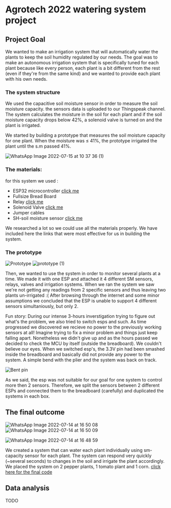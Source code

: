 # Agrotech 2022 watering system project
## Project Goal
We wanted to make an irrigation system that will automatically water the plants to keep the soil humidity regulated by our needs.
The goal was to make an autonomous irrigation system that is specifically tuned for each plant because like every person, each plant is a bit different from the rest (even if they're from the same kind) and we wanted to provide each plant with his own needs.

### The system structure
We used the capacitive soil moisture sensor in order to measure the soil moisture capacity. the sensors data is uploaded to our Thingspeak channel. The system calculates the moisture in the soil for each plant and if the soil moisture capacity drops below 42%, a solenoid valve is turned on and the plant is irrigated.

We started by building a prototype that measures the soil moisture capacity for one plant. When the moisture was ≤ 41%, the prototype irrigated the plant until the s.m passed 41%.


![WhatsApp Image 2022-07-15 at 10 37 36 (1)](https://user-images.githubusercontent.com/91986255/179176178-1d252728-0aa7-41e1-b55b-1299259295eb.jpeg)

### The materials:


for this system we used :
* ESP32 microcontroller [click me](https://github.com/espressif/arduino-esp32)
* Fullsize Bread Board
* Relay [click me](https://randomnerdtutorials.com/esp32-relay-module-ac-web-server/)
* Solenoid Valve [click me](https://bc-robotics.com/tutorials/controlling-a-solenoid-valve-with-arduino/)
* Jumper cables
* SH-soil moisture sensor [click me](https://esp32io.com/tutorials/esp32-soil-moisture-sensor)

We researched a lot so we could use all the materials properly. We have included here the links that were most effective for us in building the system.


### The prototype
![Prototype](https://user-images.githubusercontent.com/91986255/179000675-68276c4d-32a7-4e2e-b659-fc2c33ef77c8.jpeg)
![prototype (1)](https://user-images.githubusercontent.com/91986255/179176545-e2debb4b-fef2-4528-b08e-9c09273aa911.jpeg)

Then, we wanted to use the system in order to monitor several plants at a time. We made it with one ESP and attached it 4 different SM sensors, relays, valves and irrigation systems.
When we ran the system we saw we're not getting any readings from 2 specific sensors and thus leaving two plants un-irrigated :( 
After browsing through the internet and some minor assumptions we concluded that the ESP is unable to support 4 different sensors simultaniously, but only 2. 

Fun story: During our intense 3-hours inverstigation trying to figure out what's the problem, we also tried to switch esps and such. As time progressed we discovered we recieve no power to the previously working sensors at all! Imagine trying to fix a minor problem and things just keep falling apart. Nonetheless we didn't give up and as the hours passed we decided to check the MCU by itself (outside the breadboard). We couldn't believe our eyes. When we switched esp's, the 3.3V pin had been smashed inside the breadboard and basically did not provide any power to the system. A simple bend with the plier and the system was back on track.

![Bent pin](https://user-images.githubusercontent.com/91986255/179001783-73ccc5d5-1d0a-473f-ac53-addc0dc241e5.jpeg)

As we said, the esp was not suitable for our goal for one system to control more then 2 sensors. Therefore, we split the sensors between 2 different ESPs and connected them to the breadboard (carefully) and duplicated the systems in each box.


## The final outcome

![WhatsApp Image 2022-07-14 at 16 50 08](https://user-images.githubusercontent.com/91986255/179002137-ef69bb09-e792-4f0a-be5d-d7007f262c5a.jpeg)
![WhatsApp Image 2022-07-14 at 16 50 09](https://user-images.githubusercontent.com/91986255/179002213-14f661ef-38e4-4d9a-a6d1-49d43fabdad2.jpeg)


![WhatsApp Image 2022-07-14 at 16 48 59](https://user-images.githubusercontent.com/91986255/179002364-831d9659-e40f-41da-9dff-58a7027fa39f.jpeg)

We created a system that can water each plant individually using sm-capacity sensor for each plant. The system can respond very quickly (~several seconds) to changes in the soil and irrigate the plant accordingly.
We placed the system on 2 pepper plants, 1 tomato plant and 1 corn.
[click here for the final code](https://github.com/vitoska26/agrotech_project/blob/main/Accurate_soil_sensor_test.ino)
## Data analysis
TODO
